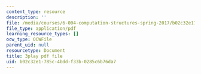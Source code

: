 ```yaml
---
content_type: resource
description: ''
file: /media/courses/6-004-computation-structures-spring-2017/b02c32e1785c4bddf33b0285c6b76da7_VdRC2raV8fA.pdf
file_type: application/pdf
learning_resource_types: []
ocw_type: OCWFile
parent_uid: null
resourcetype: Document
title: 3play pdf file
uid: b02c32e1-785c-4bdd-f33b-0285c6b76da7
---
```


